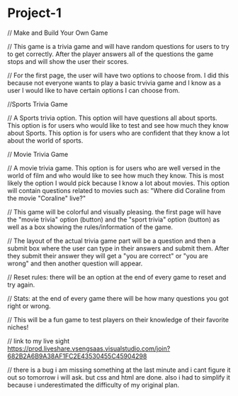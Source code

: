 # Project-1
// Make and Build Your Own Game

// This game is a trivia game and will have random questions for users to try to get correctly. After the player answers all of the questions the game stops and will show the user their scores.

// For the first page, the user will have two options to choose from. I did this because not everyone wants to play a basic trvivia game and I know as a user I would like to have certain options I can choose from.

//Sports Trivia Game

// A Sports trivia option. This option will have questions all about sports. This option is for users who would like to test and see how much they know about 
Sports. This option is for users who are confident that they know a lot about the world of sports.

// Movie Trivia Game

// A movie trivia game. This option is for users who are well versed in the world of film and who would like to see how much they know. This is most likely the option I would pick because I know a lot about movies. This option will contain questions related to movies such as: "Where did Coraline from the movie "Coraline" live?"

// This game will be colorful and visually pleasing. 
the first page will have the "movie trivia" option (button) and the "sport trivia" option (button) as well as a box showing the rules/information of the game. 

// The layout of the actual trivia game part will be a question and then a submit box where the user can type in their answers and submit them. After they submit their answer they will get a "you are correct" or "you are wrong" and then another question will appear.

// Reset rules: there will be an option at the end of every game to reset and try again.

// Stats: at the end of every game there will be how many questions you got right or wrong.


// This will be a fun game to test players on their knowledge of their favorite niches!


// link to my live sight https://prod.liveshare.vsengsaas.visualstudio.com/join?682B2A6B9A38AF1FC2E43530455C45904298


// there is a bug i am missing something at the last minute and i cant figure it out so tomorrow i will ask. but css and html are done. also i had to simplify it because i underestimated the difficulty of my original plan.






